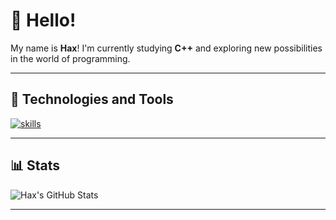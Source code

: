 # 👋 Hello!  

My name is **Hax**! I'm currently studying **C++** and exploring new possibilities in the world of programming.  

---

## 🔧 Technologies and Tools  
[![skills](https://skillicons.dev/icons?i=java,javascript,python,html,css,nodejs,mongodb)](https://skillicons.dev)

---

## 📊 Stats  
![Hax's GitHub Stats](https://github-readme-stats.vercel.app/api?username=haxbash&theme=discord_old_blurple&show_icons=true)

---
